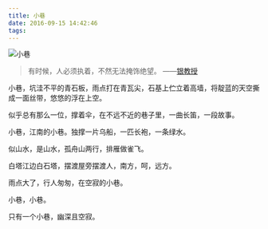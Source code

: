 ```yaml
---
title: 小巷
date: 2016-09-15 14:42:46
tags:
---
```


![小巷](http://upload-images.jianshu.io/upload_images/120748-2a0ceabe7c1fbb7b.jpg?imageMogr2/auto-orient/strip%7CimageView2/2/w/1240)



>有时候，人必须执着，不然无法掩饰绝望。
>——[银教授](https://www.zhihu.com/question/27516110/answer/138278551)

小巷，坑洼不平的青石板，雨点打在青瓦尖，石基上伫立着高墙，将靛蓝的天空撕成一面丝带，悠悠的浮在上空。

似乎总有那么一位，撑着伞，在不远不近的巷子里，一曲长笛，一段故事。

小巷，江南的小巷。独撑一片乌船，一匹长袍，一条绿水。

似山水，是山水，孤舟山两行，排雁做雀飞。

白塔江边白石塔，摆渡屋旁摆渡人，南方，呵，远方。

雨点大了，行人匆匆，在空寂的小巷。

小巷，小巷。

只有一个小巷，幽深且空寂。